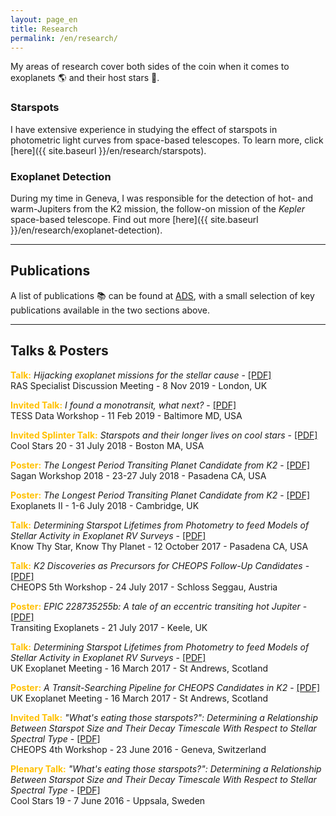 ```yaml
---
layout: page_en
title: Research
permalink: /en/research/
---
```


My areas of research cover both sides of the coin when it comes to exoplanets :earth_americas: and their host stars :star2:.

### Starspots
I have extensive experience in studying the effect of starspots in photometric light curves from space-based telescopes. To learn more, click [here]({{ site.baseurl }}/en/research/starspots).

### Exoplanet Detection
During my time in Geneva, I was responsible for the detection of hot- and warm-Jupiters from the K2 mission, the follow-on mission of the *Kepler* space-based telescope. Find out more [here]({{ site.baseurl }}/en/research/exoplanet-detection).

---
## Publications

A list of publications :books: can be found at [ADS](https://ui.adsabs.harvard.edu/public-libraries/yNm3bQfHR02zed4zQfDkgA), with a small selection of key publications available in the two sections above.

---
## Talks & Posters

<span style="color:#ffc000">**Talk:**</span> *Hijacking exoplanet missions for the stellar cause* - [[PDF]](https://www.dropbox.com/s/3yx54njqlh5zeoq/RASSpecMeet_HelenGiles.pdf?raw=1)\
RAS Specialist Discussion Meeting - 8 Nov 2019 - London, UK

<span style="color:#ffc000">**Invited Talk:**</span> *I found a monotransit, what next?* - [[PDF]](https://www.dropbox.com/s/chp7zg1vjq8pi78/TESSData_HelenGiles.pdf?raw=1)\
TESS Data Workshop - 11 Feb 2019 - Baltimore MD, USA

<span style="color:#ffc000">**Invited Splinter Talk:**</span> *Starspots and their longer lives on cool stars* - [[PDF]](https://www.dropbox.com/s/mv2vnvqgfitua0u/CoolStars20_HelenGiles.pdf?raw=1)\
Cool Stars 20 - 31 July 2018 - Boston MA, USA

<span style="color:#ffc000">**Poster:**</span> *The Longest Period Transiting Planet Candidate from K2* - [[PDF]](https://www.dropbox.com/s/e3orud8ep8c79b1/SaganWorkshop_HelenGiles.pdf?raw=1)\
Sagan Workshop 2018 - 23-27 July 2018 - Pasadena CA, USA

<span style="color:#ffc000">**Poster:**</span> *The Longest Period Transiting Planet Candidate from K2* - [[PDF]](https://www.dropbox.com/s/ol1hqpueef1b2fw/ExoplanetsII_HelenGiles.pdf?raw=1)\
Exoplanets II - 1-6 July 2018 - Cambridge, UK

<span style="color:#ffc000">**Talk:**</span> *Determining Starspot Lifetimes from Photometry to feed Models of Stellar Activity in Exoplanet RV Surveys* - [[PDF]](https://www.dropbox.com/s/bs0ikl2wny7p2ch/KnowThyStar_HelenGiles.pdf?raw=1)\
Know Thy Star, Know Thy Planet - 12 October 2017 - Pasadena CA, USA

<span style="color:#ffc000">**Talk:**</span> *K2 Discoveries as Precursors for CHEOPS Follow-Up Candidates* - [[PDF]](https://www.dropbox.com/s/0ukqnw5gjr1vdy9/CHEOPS5th_HelenGiles.pdf?raw=1)\
CHEOPS 5th Workshop - 24 July 2017 - Schloss Seggau, Austria

<span style="color:#ffc000">**Poster:**</span> *EPIC 228735255b: A tale of an eccentric transiting hot Jupiter* - [[PDF]](https://www.dropbox.com/s/m3qh0czo9g7m7i9/TransitingExoplanets_HelenGiles.pdf?raw=1)\
Transiting Exoplanets - 21 July 2017 - Keele, UK

<span style="color:#ffc000">**Talk:**</span> *Determining Starspot Lifetimes from Photometry to feed Models of Stellar Activity in Exoplanet RV Surveys* - [[PDF]](https://www.dropbox.com/s/emixoc5nztdmhl7/UKEXOM2017_HelenGiles_talk.pdf?raw=1)\
UK Exoplanet Meeting - 16 March 2017 - St Andrews, Scotland

<span style="color:#ffc000">**Poster:**</span> *A Transit-Searching Pipeline for CHEOPS Candidates in K2* - [[PDF]](https://www.dropbox.com/s/blu2sx4ap91da0x/UKEXOM2017_HelenGiles_poster.pdf?raw=1)\
UK Exoplanet Meeting - 16 March 2017 - St Andrews, Scotland

<span style="color:#ffc000">**Invited Talk:**</span> *"What's eating those starspots?": Determining a Relationship Between Starspot Size and Their Decay Timescale With Respect to Stellar Spectral Type* - [[PDF]](https://www.dropbox.com/s/5gx3m48wmj8gff9/CHEOPS4th_HelenGiles.pdf?raw=1)\
CHEOPS 4th Workshop - 23 June 2016 - Geneva, Switzerland

<span style="color:#ffc000">**Plenary Talk:**</span> *"What's eating those starspots?": Determining a Relationship Between Starspot Size and Their Decay Timescale With Respect to Stellar Spectral Type* - [[PDF]](https://www.dropbox.com/s/zng593bzn9q6pz8/CoolStars19_HelenGiles.pdf?raw=1)\
Cool Stars 19 - 7 June 2016 - Uppsala, Sweden

